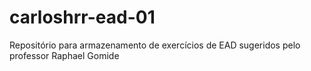# carloshrr-ead-01
Repositório para armazenamento de exercícios de EAD sugeridos pelo professor Raphael Gomide
